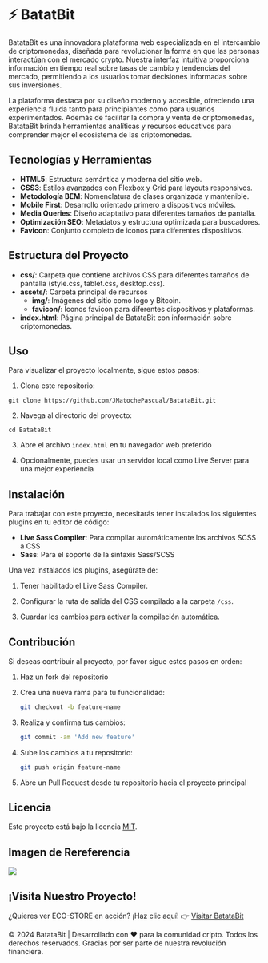 # ⚡️ BatatBit

BatataBit es una innovadora plataforma web especializada en el intercambio de criptomonedas, diseñada para revolucionar la forma en que las personas interactúan con el mercado crypto. Nuestra interfaz intuitiva proporciona información en tiempo real sobre tasas de cambio y tendencias del mercado, permitiendo a los usuarios tomar decisiones informadas sobre sus inversiones.

La plataforma destaca por su diseño moderno y accesible, ofreciendo una experiencia fluida tanto para principiantes como para usuarios experimentados. Además de facilitar la compra y venta de criptomonedas, BatataBit brinda herramientas analíticas y recursos educativos para comprender mejor el ecosistema de las criptomonedas.

## Tecnologías y Herramientas

- **HTML5**: Estructura semántica y moderna del sitio web.
- **CSS3**: Estilos avanzados con Flexbox y Grid para layouts responsivos.
- **Metodología BEM**: Nomenclatura de clases organizada y mantenible.
- **Mobile First**: Desarrollo orientado primero a dispositivos móviles.
- **Media Queries**: Diseño adaptativo para diferentes tamaños de pantalla.
- **Optimización SEO**: Metadatos y estructura optimizada para buscadores.
- **Favicon**: Conjunto completo de iconos para diferentes dispositivos.

## Estructura del Proyecto

- **css/**: Carpeta que contiene archivos CSS para diferentes tamaños de pantalla (style.css, tablet.css, desktop.css).
- **assets/**: Carpeta principal de recursos
  - **img/**: Imágenes del sitio como logo y Bitcoin.
  - **favicon/**: Íconos favicon para diferentes dispositivos y plataformas.
- **index.html**: Página principal de BatataBit con información sobre criptomonedas.

## Uso

Para visualizar el proyecto localmente, sigue estos pasos:

1. Clona este repositorio:

```
git clone https://github.com/JMatochePascual/BatataBit.git
```

2. Navega al directorio del proyecto:

```
cd BatataBit
```

3. Abre el archivo `index.html` en tu navegador web preferido

4. Opcionalmente, puedes usar un servidor local como Live Server para una mejor experiencia

## Instalación

Para trabajar con este proyecto, necesitarás tener instalados los siguientes plugins en tu editor de código:

- **Live Sass Compiler**: Para compilar automáticamente los archivos SCSS a CSS
- **Sass**: Para el soporte de la sintaxis Sass/SCSS

Una vez instalados los plugins, asegúrate de:

1. Tener habilitado el Live Sass Compiler.

2. Configurar la ruta de salida del CSS compilado a la carpeta `/css`.

3. Guardar los cambios para activar la compilación automática.

## Contribución

Si deseas contribuir al proyecto, por favor sigue estos pasos en orden:

1. Haz un fork del repositorio

2. Crea una nueva rama para tu funcionalidad:
   ```bash
   git checkout -b feature-name
   ```
3. Realiza y confirma tus cambios:
   ```bash
   git commit -am 'Add new feature'
   ```
4. Sube los cambios a tu repositorio:
   ```bash
   git push origin feature-name
   ```
5. Abre un Pull Request desde tu repositorio hacia el proyecto principal

## Licencia

Este proyecto está bajo la licencia [MIT](https://opensource.org/licenses/MIT).

## Imagen de Rereferencia

![](https://i.postimg.cc/90tF31ff/Batata-Bit.png)

## ¡Visita Nuestro Proyecto!

¿Quieres ver ECO-STORE en acción? ¡Haz clic aquí! 👉 [Visitar BatataBit](https://jmatochepascual.github.io/BatataBit/)

© 2024 BatataBit | Desarrollado con ❤️ para la comunidad cripto. Todos los derechos reservados. Gracias por ser parte de nuestra revolución financiera.
